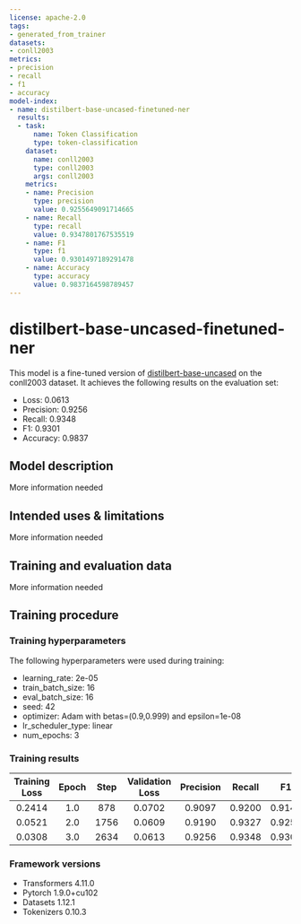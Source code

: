 ```yaml
---
license: apache-2.0
tags:
- generated_from_trainer
datasets:
- conll2003
metrics:
- precision
- recall
- f1
- accuracy
model-index:
- name: distilbert-base-uncased-finetuned-ner
  results:
  - task:
      name: Token Classification
      type: token-classification
    dataset:
      name: conll2003
      type: conll2003
      args: conll2003
    metrics:
    - name: Precision
      type: precision
      value: 0.9255649091714665
    - name: Recall
      type: recall
      value: 0.9347801767535519
    - name: F1
      type: f1
      value: 0.9301497189291478
    - name: Accuracy
      type: accuracy
      value: 0.9837164598789457
---
```


<!-- This model card has been generated automatically according to the information the Trainer had access to. You
should probably proofread and complete it, then remove this comment. -->

# distilbert-base-uncased-finetuned-ner

This model is a fine-tuned version of [distilbert-base-uncased](https://huggingface.co/distilbert-base-uncased) on the conll2003 dataset.
It achieves the following results on the evaluation set:
- Loss: 0.0613
- Precision: 0.9256
- Recall: 0.9348
- F1: 0.9301
- Accuracy: 0.9837

## Model description

More information needed

## Intended uses & limitations

More information needed

## Training and evaluation data

More information needed

## Training procedure

### Training hyperparameters

The following hyperparameters were used during training:
- learning_rate: 2e-05
- train_batch_size: 16
- eval_batch_size: 16
- seed: 42
- optimizer: Adam with betas=(0.9,0.999) and epsilon=1e-08
- lr_scheduler_type: linear
- num_epochs: 3

### Training results

| Training Loss | Epoch | Step | Validation Loss | Precision | Recall | F1     | Accuracy |
|:-------------:|:-----:|:----:|:---------------:|:---------:|:------:|:------:|:--------:|
| 0.2414        | 1.0   | 878  | 0.0702          | 0.9097    | 0.9200 | 0.9148 | 0.9804   |
| 0.0521        | 2.0   | 1756 | 0.0609          | 0.9190    | 0.9327 | 0.9258 | 0.9828   |
| 0.0308        | 3.0   | 2634 | 0.0613          | 0.9256    | 0.9348 | 0.9301 | 0.9837   |


### Framework versions

- Transformers 4.11.0
- Pytorch 1.9.0+cu102
- Datasets 1.12.1
- Tokenizers 0.10.3
